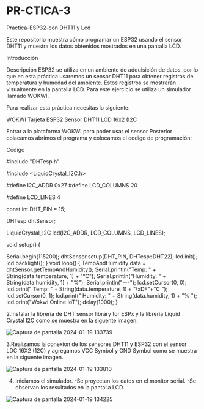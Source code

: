 # PR-CTICA-3

Practica-ESP32-con DHT11 y Lcd

Este repositorio muestra cómo programar un ESP32 usando el sensor DHT11 y muestra los datos obtenidos mostrados en una pantalla LCD.

Introducción

Descripción ESP32 se utiliza en un ambiente de adquisición de datos, por lo que en esta práctica usaremos un sensor DHT11 para obtener registros de temperatura y humedad del ambiente. Estos registros se mostrarán visualmente en la pantalla LCD. Para este ejercicio se utiliza un simulador llamado WOKWI.

Para realizar esta práctica necesitas lo siguiente:

WOKWI Tarjeta ESP32 Sensor DHT11 LCD 16x2 (I2C

Entrar a la plataforma WOKWI para poder usar el sensor Posterior colacamos abrimos el programa y colocamos el codigo de programación:

Código

#include "DHTesp.h"

#include <LiquidCrystal_I2C.h>

#define I2C_ADDR 0x27 #define LCD_COLUMNS 20

#define LCD_LINES 4

const int DHT_PIN = 15;

DHTesp dhtSensor;

LiquidCrystal_I2C lcd(I2C_ADDR, LCD_COLUMNS, LCD_LINES);

void setup() {

Serial.begin(115200); dhtSensor.setup(DHT_PIN, DHTesp::DHT22); lcd.init(); lcd.backlight(); } void loop() { TempAndHumidity data = dhtSensor.getTempAndHumidity(); Serial.println("Temp: " + String(data.temperature, 1) + "°C"); Serial.println("Humidity: " + String(data.humidity, 1) + "%"); Serial.println("---"); lcd.setCursor(0, 0); lcd.print(" Temp: " + String(data.temperature, 1) + "\xDF"+"C "); lcd.setCursor(0, 1); lcd.print(" Humidity: " + String(data.humidity, 1) + "% "); lcd.print("Wokwi Online IoT"); delay(1000); }

2.Instalar la libreria de DHT sensor library for ESPx y la libreria Liquid Crystal I2C como se muestra en la siguente imagen.

![Captura de pantalla 2024-01-19 133739](https://github.com/robertopatino42/PR-CTICA-3/assets/153964688/105dbee4-c6b7-46b0-8143-c1a4c7fca86c)


3.Realizamos la conexion de los sensores DHT11 y ESP32 con el sensor LDC 16X2 (12C) y agregamos VCC Symbol y GND Symbol como se muestra en la siguente imagen.

![Captura de pantalla 2024-01-19 133810](https://github.com/robertopatino42/PR-CTICA-3/assets/153964688/e7db7def-f4df-4aa3-b65a-4ea36639693e)


4. Iniciamos el simulador. -Se proyectan los datos en el monitor serial. -Se observan los resultados en la pantalla LCD.

![Captura de pantalla 2024-01-19 134225](https://github.com/robertopatino42/PR-CTICA-3/assets/153964688/59115333-24fc-4945-966e-454c21aca745)


